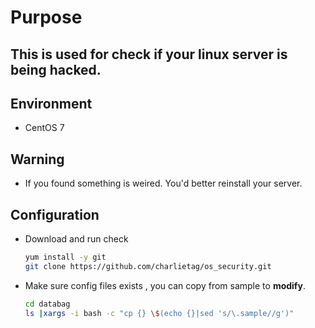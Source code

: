 # Purpose
## This is used for check if your linux server is being hacked.

## Environment
  * CentOS 7

## Warning
  * If you found something is weired.  You'd better reinstall your server.

## Configuration
  * Download and run check

    ```bash
    yum install -y git
    git clone https://github.com/charlietag/os_security.git
    ```

  * Make sure config files exists , you can copy from sample to **modify**.

    ```bash
    cd databag
    ls |xargs -i bash -c "cp {} \$(echo {}|sed 's/\.sample//g')"
    ```
